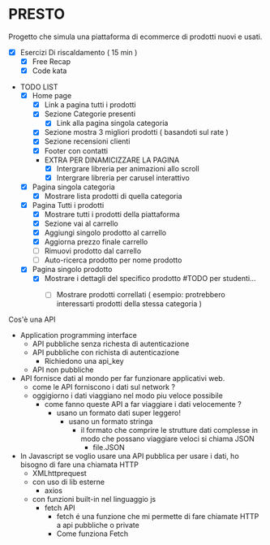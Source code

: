 # PRESTO 

Progetto che simula una piattaforma di ecommerce di prodotti nuovi e usati. 

* [x] Esercizi Di riscaldamento ( 15 min )
  * [x] Free Recap
  * [x] Code kata 

* TODO LIST
  * [x] Home page 
    * [x] Link a pagina tutti i prodotti 
    * [x] Sezione Categorie presenti
      * [x] Link alla pagina singola categoria 
    * [x] Sezione mostra 3 migliori prodotti ( basandoti sul rate ) 
    * [x] Sezione recensioni clienti 
    * [x] Footer con contatti 
    * EXTRA PER DINAMICIZZARE LA PAGINA
      * [x] Intergrare libreria per animazioni allo scroll
      * [x] Intergrare libreria per carusel interattivo
  * [x] Pagina singola categoria
    * [x] Mostrare lista prodotti di quella categoria 
  * [x] Pagina Tutti i prodotti 
    * [x] Mostrare tutti i prodotti della piattaforma 
    * [x] Sezione vai al carrello
    * [x] Aggiungi singolo prodotto al carrello
    * [x] Aggiorna prezzo finale carrello
    * [ ] Rimuovi prodotto dal carrello
    * [ ] Auto-ricerca prodotto per nome prodotto 
  * [x] Pagina singolo prodotto 
    * [x] Mostrare i dettagli del specifico prodotto 
      #TODO per studenti... 
      * [ ] Mostrare prodotti correllati ( esempio: protrebbero interessarti prodotti della stessa categoria )
  

Cos'è una API
  * Application programming interface
    * API pubbliche senza richesta di autenticazione 
    * API pubbliche con richista di autenticazione 
      * Richiedono una api_key
    * API non pubbliche
* API fornisce dati al mondo per far funzionare applicativi web. 
  * come le API forniscono i dati sul network ? 
  * oggigiorno i dati viaggiano nel modo piu veloce possibile 
    * come fanno queste API a far viaggiare i dati velocemente ? 
      * usano un formato dati super leggero!
        * usano un formato stringa
          * il formato che comprire le strutture dati complesse in modo che possano viaggiare veloci si chiama JSON 
            * file.JSON
* In Javascript se voglio usare una API pubblica per usare i dati, ho bisogno di fare una chiamata HTTP 
  * XMLhttprequest
  * con uso di lib esterne 
    * axios 
  * con funzioni built-in nel linguaggio js 
    * fetch API   
      * fetch é una funzione che mi permette di fare chiamate HTTP a api pubbliche o private 
      * Come funziona Fetch 